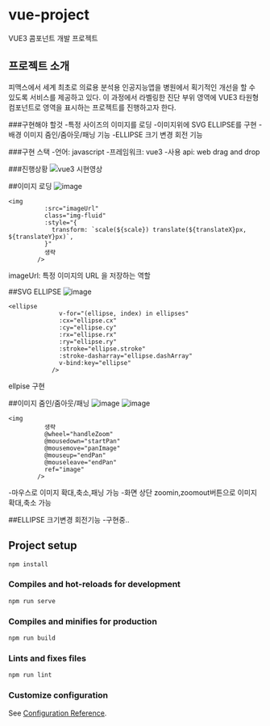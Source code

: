 # vue-project
VUE3 콤포넌트 개발 프로젝트

## 프로젝트 소개
피맥스에서 세계 최초로 의료용 분석용 인공지능앱을 병원에서 획기적인 개선을 할 수 있도록 서비스를 제공하고 있다. 이 과정에서 라벨링한 진단 부위 영역에 VUE3 타원형 컴포넌트로 영역을 표시하는 프로젝트를 진행하고자 한다.

###구현해야 할것
-특정 사이즈의 이미지를 로딩
-이미지위에 SVG ELLIPSE를 구현
-배경 이미지 줌인/줌아웃/패닝 기능
-ELLIPSE 크기 변경 회전 기능

###구현 스택
-언어: javascript
-프레임워크: vue3
-사용 api: web drag and drop

###진행상황
![vue3 시현영상](https://github.com/SeungHuiHan/Pmx-mini-intern-project/assets/98226400/107b8d92-ec7a-4606-a216-00511154240d)


##이미지 로딩
![image](https://github.com/SeungHuiHan/Pmx-mini-intern-project/assets/98226400/73f8fe4c-818e-47ac-b562-f39e8a3b6774)
```
<img
          :src="imageUrl"
          class="img-fluid"
          :style="{
            transform: `scale(${scale}) translate(${translateX}px, ${translateY}px)`,
          }"
          생략
        />
```
imageUrl:  특정 이미지의 URL 을 저장하는 역할


##SVG ELLIPSE
![image](https://github.com/SeungHuiHan/Pmx-mini-intern-project/assets/98226400/7262383f-9d7e-495e-8537-b192e198ff01)

```
<ellipse
              v-for="(ellipse, index) in ellipses"
              :cx="ellipse.cx"
              :cy="ellipse.cy"
              :rx="ellipse.rx"
              :ry="ellipse.ry"
              :stroke="ellipse.stroke"
              :stroke-dasharray="ellipse.dashArray"
              v-bind:key="ellipse"
            />
```
ellpise 구현


##이미지 줌인/줌아웃/패닝
![image](https://github.com/SeungHuiHan/Pmx-mini-intern-project/assets/98226400/e5a1c824-7690-4ef0-9bfb-087b85676c18)
![image](https://github.com/SeungHuiHan/Pmx-mini-intern-project/assets/98226400/91b37465-29b2-4f0c-a7ba-58e4cc73a275)
```
<img
          생략
          @wheel="handleZoom"
          @mousedown="startPan"
          @mousemove="panImage"
          @mouseup="endPan"
          @mouseleave="endPan"
          ref="image"
        />
```
-마우스로 이미지 확대,축소,패닝 가능
-화면 상단 zoomin,zoomout버튼으로 이미지 확대,축소 가능


##ELLIPSE 크기변경 회전기능
-구현중..

## Project setup
```
npm install
```

### Compiles and hot-reloads for development
```
npm run serve
```

### Compiles and minifies for production
```
npm run build
```

### Lints and fixes files
```
npm run lint
```

### Customize configuration
See [Configuration Reference](https://cli.vuejs.org/config/).
